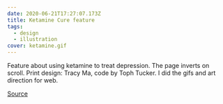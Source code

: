 ```yaml
---
date: 2020-06-21T17:27:07.173Z
title: Ketamine Cure feature
tags:
  - design
  - illustration
cover: ketamine.gif
---
```

Feature about using ketamine to treat depression. The page inverts on scroll. Print design: Tracy Ma, code by Toph Tucker.  I did the gifs and art direction for web.

[Source](https://www.bloomberg.com/graphics/2015-ketamine-depression-treatment/)